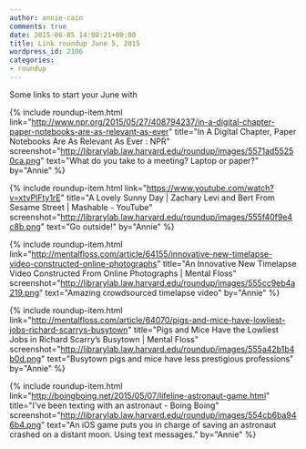 ```yaml
---
author: annie-cain
comments: true
date: 2015-06-05 14:08:21+00:00
title: Link roundup June 5, 2015
wordpress_id: 2106
categories:
- roundup
---
```


Some links to start your June with

{% include roundup-item.html
  link="http://www.npr.org/2015/05/27/408794237/in-a-digital-chapter-paper-notebooks-are-as-relevant-as-ever"
  title="In A Digital Chapter, Paper Notebooks Are As Relevant As Ever : NPR"
  screenshot="http://librarylab.law.harvard.edu/roundup/images/5571ad55250ca.png"
  text="What do you take to a meeting? Laptop or paper?"
  by="Annie"
%}

{% include roundup-item.html
  link="https://www.youtube.com/watch?v=xtvPlFty1rE"
  title="A Lovely Sunny Day | Zachary Levi and Bert From Sesame Street | Mashable - YouTube"
  screenshot="http://librarylab.law.harvard.edu/roundup/images/555f40f9e4c8b.png"
  text="Go outside!"
  by="Annie"
%}

{% include roundup-item.html
  link="http://mentalfloss.com/article/64155/innovative-new-timelapse-video-constructed-online-photographs"
  title="An Innovative New Timelapse Video Constructed From Online Photographs | Mental Floss"
  screenshot="http://librarylab.law.harvard.edu/roundup/images/555cc9eb4a219.png"
  text="Amazing crowdsourced timelapse video"
  by="Annie"
%}

{% include roundup-item.html
  link="http://mentalfloss.com/article/64070/pigs-and-mice-have-lowliest-jobs-richard-scarrys-busytown"
  title="Pigs and Mice Have the Lowliest Jobs in Richard Scarry’s Busytown | Mental Floss"
  screenshot="http://librarylab.law.harvard.edu/roundup/images/555a42b1b4b0d.png"
  text="Busytown pigs and mice have less prestigious professions"
  by="Annie"
%}

{% include roundup-item.html
  link="http://boingboing.net/2015/05/07/lifeline-astronaut-game.html"
  title="I've been texting with an astronaut - Boing Boing"
  screenshot="http://librarylab.law.harvard.edu/roundup/images/554cb6ba946b4.png"
  text="An iOS game puts you in charge of saving an astronaut crashed on a distant moon. Using text messages."
  by="Annie"
%}
